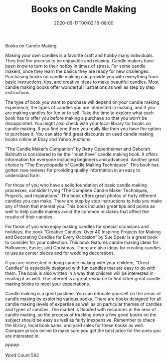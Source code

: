 ﻿---
title: "Books on Candle Making"
date: 2020-06-17T00:02:16-08:00
description: "Candle Making txt Tips for Web Success"
featured_image: "/images/Candle Making txt.jpg"
tags: ["Candle Making txt"]
---
Books on Candle Making

Making your own candles is a favorite craft and hobby many individuals. They find the process to be enjoyable and relaxing. Candle makers have been know to turn to their hobby in times of stress. For some candle makers, once they learn the basics they are ready for new challenges. Purchasing books on candle making can provide you with everything from basic instructions, tips, and creative ideas to make beautiful candles. Most candle making books offer wonderful illustrations as well as step by step instructions.

The type of book you want to purchase will depend on your candle making experience, the types of candles you are interested in making, and if you are making candles for fun or to sell. Take the time to explore what each book has to offer you before making a purchase so that you won’t be disappointed. You might also check with your local library for books on candle making. If you find one there you really like then you have the option to purchase it. You can also find great discounts on used candle making books online at Ebay and Yahoo Auctions.

“The Candle Maker’s Companion” by Betty Oppenheimer and Deborah Balmuth is considered to be the “must have” candle making book. It offers information for everyone including beginners and advanced. Another great choice is “The Encyclopedia of Candle Making Techniques”. This book has gotten rave reviews for providing quality information in an easy to understand form.

For those of you who have a solid foundation of basic candle making processes, consider trying “The Complete Candle Maker Techniques, Projects, and Inspirations”. The book offers great photos of forty different candles you can make. There are step by step instructions to help you make any of them that interest you. This book includes great tips and points as well to help candle makers avoid the common mistakes that affect the results of their candles.

For those of you who enjoy making candles for special occasions and holidays, the book “Creative Candles: Over 40 Inspiring Projects for Making and Decorating Candles for Every Occasion” by Sue Spear is a great book to consider for your collection. This book features candle making ideas for Halloween, Easter, and Christmas. There are also ideas for creating candles to use as center pieces and for wedding decorations. 

If you are interested in doing candle making with your children, “Great Candles” is especially designed with fun candles that are easy to do with them. The book is also written in a way that children will be interested in reading it as well. The internet is a great resource to find other great candle making books to meet your expectations. 

Candle making is a great pastime. You can educate yourself on the areas of candle making by exploring various books. There are books designed for all candle making levels of expertise as well as on particular themes of candles and types of candles. The market is flooded with resources in the area of candle making, so the process of tracking down a few good books on the subject should be easy as well as fairly inexpensive. Remember to check the library, local book sales, and yard sales for these books as well. Compare prices online to make sure you get the best price for the ones you are interested in. 

PPPPP

Word Count 562


